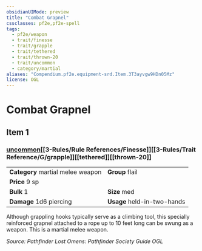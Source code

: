 ```yaml
---
obsidianUIMode: preview
title: "Combat Grapnel"
cssclasses: pf2e,pf2e-spell
tags:
  - pf2e/weapon
  - trait/finesse
  - trait/grapple
  - trait/tethered
  - trait/thrown-20
  - trait/uncommon
  - category/martial
aliases: "Compendium.pf2e.equipment-srd.Item.3T3ayvgw9HDn05Mz"
license: OGL
---
```

# Combat Grapnel
## Item 1
### [uncommon](uncommon.md "Uncommon Rarity Trait")[[3-Rules/Rule References/Finesse]][[3-Rules/Trait Reference/G/grapple]][[tethered]][[thrown-20]]

|  |  |
| -- | -- |
| **Category** martial melee weapon | **Group** flail |
| **Price** 9 sp |  |
| **Bulk** 1 | **Size** med |
| **Damage** 1d6 piercing  | **Usage** held-in-two-hands |



Although grappling hooks typically serve as a climbing tool, this specially reinforced grapnel attached to a rope up to 10 feet long can be swung as a weapon. This is a martial melee weapon.

*Source: Pathfinder Lost Omens: Pathfinder Society Guide*
*OGL*